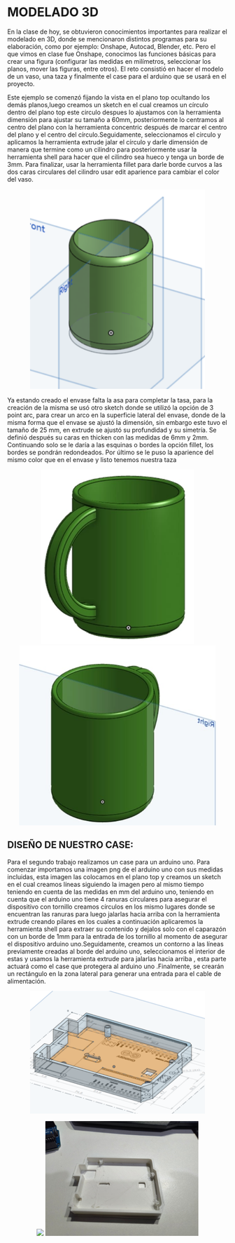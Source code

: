 
<h1>MODELADO 3D</h1>
<p>En la clase de hoy, se obtuvieron conocimientos importantes para realizar el modelado en 3D, donde se mencionaron distintos programas para su elaboración, como por ejemplo: Onshape, Autocad, Blender, etc. Pero el que vimos en clase fue Onshape, conocimos las funciones básicas para crear una figura (configurar las medidas en milímetros, seleccionar los planos, mover las figuras, entre otros).  El reto consistió en hacer el modelo de un vaso, una taza y finalmente el case para el arduino que se usará en el proyecto.</p>

<p>Este ejemplo se comenzó fijando la vista en el plano top ocultando los demás planos,luego creamos un sketch en el cual creamos un círculo dentro del plano top este circulo despues lo ajustamos con la herramienta dimensión para ajustar su tamaño a 60mm, posteriormente lo centramos al centro del plano con la herramienta concentric después de marcar el centro del plano y el centro del círculo.Seguidamente, seleccionamos el circulo y aplicamos la herramienta extrude jalar el círculo y darle dimensión de manera que termine como un cilindro para posteriormente usar la herramienta shell para hacer que el cilindro sea hueco y tenga un borde de 3mm. Para finalizar, usar la herramienta fillet para darle borde curvos a las dos caras circulares del cilindro usar edit aparience para cambiar el color del vaso.</p>
<p align="center"><img src="../../Imagenes/I_Informe_4/vaso.png" width="400px" /></p>


<p>Ya estando creado el envase falta la asa para completar la tasa, para la creación de la misma se usó otro sketch donde se utilizó la opción de 3 point arc, para crear un arco en la superficie lateral del envase, donde de la misma forma que el envase se ajustó la dimensión, sin embargo este tuvo el tamaño de 25 mm, en extrude se ajustó su profundidad y su simetría. Se definió después su caras en thicken con las medidas de 6mm y 2mm. Continuando solo se le daría a las esquinas o bordes la opción fillet, los bordes se pondrán redondeados. Por último se le puso la aparience del mismo color que en el envase y listo tenemos nuestra taza</p>
<div align="center">
<img src="../../Imagenes/I_Informe_4/ta.jpg" width="350px"  />
<img src="../../Imagenes/I_Informe_4/ta2.jpg" width="450px" />
</div>

<p align="center"><h2>DISEÑO DE NUESTRO CASE:</h2></p>
<p>Para el segundo trabajo realizamos un case para un arduino uno. Para comenzar importamos una imagen png de el arduino uno con sus medidas incluidas, esta imagen las colocamos en el plano top y creamos un sketch en el cual creamos líneas siguiendo la imagen pero al mismo tiempo teniendo en cuenta de las medidas en mm del arduino uno, teniendo en cuenta que el arduino uno tiene 4 ranuras circulares  para asegurar el dispositivo con tornillo creamos círculos en los mismo lugares donde se encuentran las ranuras para luego jalarlas hacia arriba con la herramienta extrude creando pilares en los cuales a continuación aplicaremos la herramienta shell para extraer su contenido y dejalos solo con el caparazón con un borde de 1mm para la entrada de los tornillo al momento de asegurar el dispositivo arduino uno.Seguidamente, creamos un contorno a las líneas previamente creadas al borde del arduino uno, seleccionamos el interior de estas y usamos la herramienta extrude para jalarlas hacia arriba , esta parte actuará como el case que protegera al arduino uno .Finalmente, se crearán un rectángulo en la zona lateral para generar una entrada para el cable de alimentación.</p>
<p></p>
<p align="center"><img src="../../Imagenes/I_Informe_4/arduino.png" width="400px" /></p>

<div align="center">
<img src="../../Imagenes/I_Informe_4/3Ds.jpeg width="350px"  />
<img src="../../Imagenes/I_Informe_4/3D.jpeg" width="350px" />
</div>

